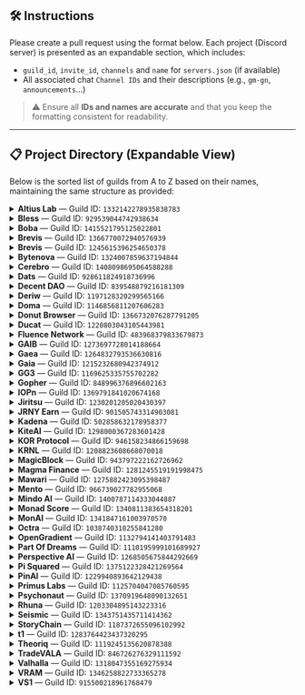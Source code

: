 ## 🛠️ Instructions

Please create a pull request using the format below. Each project (Discord server) is presented as an expandable section, which includes:

- `guild_id`, `invite_id`, `channels` and `name` for `servers.json` (if available)
- All associated chat `Channel IDs` and their descriptions (e.g., `gm-gn`, `announcements`...)

> ⚠️ Ensure all **IDs and names are accurate** and that you keep the formatting consistent for readability.

---

## 📋 Project Directory (Expandable View)

Below is the sorted list of guilds from A to Z based on their names, maintaining the same structure as provided:

<details>

<summary><strong>Altius Lab</strong> — Guild ID: <code>1332142278935838783</code></summary>

- **Invite ID**: `altiuslabs`
- **Channels**:
  - `1338161270763032621`: `general`
  - `1338161352316948582`: `gm`

</details>

<details>

<summary><strong>Bless</strong> — Guild ID: <code>929539044742938634</code></summary>

- **Invite ID**: _(none)_
- **Channels**:
  - `929539047716687945`: `general`
  - `1207768224570286202`: `bm-bn`
  - `1316413119266033704`: `!rank`

</details>

<details>

<summary><strong>Boba</strong> — Guild ID: <code>1415521795125022801</code></summary>

- **Invite ID**: `tradeonboba`
- **Channels**:
  - `1415521796081319979`: `general`
  - `1415521796081319978`: `gm`

</details>

<details>

<summary><strong>Brevis</strong> — Guild ID: <code>1366770072940576939</code></summary>

- **Invite ID**: `bMc3mNbZbR`
- **Channels**:
  - `1368120841312669703`: `general`
  - `1368122147477655552`: `gd1ck`

</details>

<details>

<summary><strong>Brevis</strong> — Guild ID: <code>1245615396254650378</code></summary>

- **Invite ID**: `QTRkjKdZ6A`
- **Channels**:
  - `1245615396254650381`: `general`
  - `1306263938463436813`: `gm-gn`

</details>

<details>

<summary><strong>Bytenova</strong> — Guild ID: <code>1324007859637194844</code></summary>

- **Invite ID**: `dnDNRrUGNm`
- **Channels**:
  - `1324007860140773478`: `general`

</details>

<details>

<summary><strong>Cerebro</strong> — Guild ID: <code>1408098695064588288</code></summary>

- **Invite ID**: `RN93k9UWbP`
- **Channels**:
  - `1408098696314355815`: `general`

</details>

<details>

<summary><strong>Dats</strong> — Guild ID: <code>928611824918736996</code></summary>

- **Invite ID**: _(none)_
- **Channels**:
  - `928611824918736999` — `general`
  - `1093090945693667388` — `gm-gn`

</details>

<details>

<summary><strong>Decent DAO</strong> — Guild ID: <code>839548879216181309</code></summary>

- **Invite ID**: _(none)_
- **Channels**:
  - `933817788877918238` — `general`
  - `1362155056064889052` — `shill`

</details>

<details>

<summary><strong>Deriw</strong> — Guild ID: <code>1197128320299565166</code></summary>

- **Invite ID**: `deriwfinance`
- **Channels**:
  - `1197128320299565169`: `general`
  - `1253576696301490198`: `gm`

</details>

<details>

<summary><strong>Doma</strong> — Guild ID: <code>1146856811207606283</code></summary>

- **Invite ID**: `doma`
- **Channels**:
  - `1147172686632583269`: `general`
  - `1377276310576959559`: `gm`

</details>

<details>

<summary><strong>Donut Browser</strong> — Guild ID: <code>1366732076287791205</code></summary>

- **Invite ID**: `ydxgrVnbwB`
- **Channels**:
  - `1366732078296862881`: `general`
  - `1366732078296862882`: `gm-gn`

</details>

<details>

<summary><strong>Ducat</strong> — Guild ID: <code>1220803043105443981</code></summary>

- **Invite ID**: `rNf4HKbWv6`
- **Channels**:
  - `1250872069487460534`: `general`
  - `1374381748523372574`: `gm-gn`

</details>

<details>

<summary><strong>Fluence Network</strong> — Guild ID: <code>483968379833679873</code></summary>

- **Invite ID**: `EFHYR6nZrD`
- **Channels**:
  - `483968379833679877`: `general`
  - `946007217407148062`: `gm`

</details>

<details>

<summary><strong>GAIB</strong> — Guild ID: <code>1273697728014188664</code></summary>

- **Invite ID**: _(none)_
- **Channels**:
  - `1273697728542675048`: `general`
  - `1273697728542675053`: `gaibm`

</details>

<details>

<summary><strong>Gaea</strong> — Guild ID: <code>1264832793536630816</code></summary>

- **Invite ID**: `aigaea`
- **Channels**:
  - `1265194052572414036`: `general`
  - `1281109757310275755`: `gm`
  - `1303533168825077843`: `!rank`

</details>

<details>

<summary><strong>Gaia</strong> — Guild ID: <code>1215232680942374912</code></summary>

- **Invite ID**: `gaianet-ai`
- **Channels**:
  - `1215253012939808810`: `general`
  - `1215253072499052624`: `!rank`
  - `1215256291165872128`: `gm-gn`

</details>

<details>

<summary><strong>GG3</strong> — Guild ID: <code>1169625335755702282</code></summary>

- **Invite ID**: `jNDnrFnR`
- **Channels**:
  - `1171509980545941595`: `general`
  - `1254799466750541844`: `brazil-chat`
  - `1358733185818820618`: `crypto-talk`
  - `1364641668648927325`: `newbie-chat`

</details>

<details>

<summary><strong>Gopher</strong> — Guild ID: <code>848996376896602163</code></summary>

- **Invite ID**: \`\`
- **Channels**:
  - `906256283068403732`: `general`
  - `955422634403844157`: `gm-gn`
  - `1217114388373311640`: `goai`

</details>

<details>

<summary><strong>IOPn</strong> — Guild ID: <code>1369791841020674168</code></summary>

- **Invite ID**: `iopn`
- **Channels**:
  - `1369794163851264020`: `general`

</details>

<details>

<summary><strong>Jiritsu</strong> — Guild ID: <code>1230201205020430397</code></summary>

- **Invite ID**: `ARA5PvyWU7`
- **Channels**:
  - `1230213097730347071`: `general`
  - `1260190285204557824`: `jm-jn`
  - `1264453281283969036`: `/rank`

</details>

<details>

<summary><strong>JRNY Earn</strong> — Guild ID: <code>901505743314903081</code></summary>

- **Invite ID**: `jnryclub`
- **Channels**:
  - `1359962921161199907`: `general`
  - `1369063388440957008`: `/rank`

</details>

<details>

<summary><strong>Kadena</strong> — Guild ID: <code>502858632178958377</code></summary>

- **Invite ID**: `NZcBb2aBQ6`
- **Channels**:
  - `502858632178958380`: `general`
  - `641021540393025651`: `Technical chat`
  - `1220399868452012125`: `ama`
  - `1336691531159048222`: `HR chat`
  - `1372148674683076658`: `gm-gn`

</details>

<details>

<summary><strong>KiteAI</strong> — Guild ID: <code>1298000367283601428</code></summary>

- **Invite ID**: _(none)_
- **Channels**:
  - `1298000367283601428`: `general`
  - `1301941112021188628`: `gkite`
  - `1337332808200224789`: `!rank`
  - `1361243582094250124`: `gg`

</details>

<details>

<summary><strong>KOR Protocol</strong> — Guild ID: <code>946158234866159698</code></summary>

- **Invite ID**: `KegQHYvMmw`
- **Channels**:
  - `959531869693681685`: `general`
  - `1260538908089913384`: `!rank`
  - `1260539361892630589`: `gm`
  - `1334585829435379722`: `king`

</details>

<details>

<summary><strong>KRNL</strong> — Guild ID: <code>1208823608668070018</code></summary>

- **Invite ID**: \`\`
- **Channels**:
  - `1208823608668070018`: `general`
  - `1274109329250717876`: `km-kn`
  - `1316513605746692286`: `!rank`

</details>

<details>

<summary><strong>MagicBlock</strong> — Guild ID: <code>943797222162726962</code></summary>

- **Invite ID**: _(none)_
- **Channels**:
  - `1094710494880866454`: `general`
  - `1021340411022819328`: `gmagic`

</details>

<details>

<summary><strong>Magma Finance</strong> — Guild ID: <code>1281245519191998475</code></summary>

- **Invite ID**: `gxT4N6TsnY`
- **Channels**:
  - `1281245521775951915`: `general`
  - `1281245521775951914`: `gm-gn`

</details>

<details>

<summary><strong>Mawari</strong> — Guild ID: <code>1275882423095398487</code></summary>

- **Invite ID**: `mawari`
- **Channels**:
  - `1275882423619551309`: `general`
  - `1275882423619551312`: `gm`
  - `1275882423619551310`: `!rank`
  - `1346177614674530406`: `off-topic`

</details>

<details>

<summary><strong>Mento</strong> — Guild ID: <code>966739027782955068</code></summary>

- **Invite ID**: `4H64dBNE`
- **Channels**:
  - `966739028256907368`: `general`
  - `1428444035550417039`: `gm-gn`

</details>

<details>

<summary><strong>Mindo AI</strong> — Guild ID: <code>1400787114333044887</code></summary>

- **Invite ID**: \`\`
- **Channels**:
  - `1400848157436280943`: `general`
  - `1400848194287439973`: `gm-gn`
  - `1410190513524441120`: `!rank`

</details>

<details>

<summary><strong>Monad Score</strong> — Guild ID: <code>1340811383654318201</code></summary>

- **Invite ID**: _(none)_
- **Channels**:
  - `1341725898680045599`: `general`
  - `1356628424504119366`: `gscore-gmonad`

</details>

<details>

<summary><strong>MonAI</strong> — Guild ID: <code>1341847161003970570</code></summary>

- **Invite ID**: _(none)_
- **Channels**:
  - `1341852911784820766`: `general`
  - `1341853232116273283`: `gm-gn`
  - `1341997045862502420`: `!rank`

</details>

<details>

<summary><strong>Octra</strong> — Guild ID: <code>1038740318255841280</code></summary>

- **Invite ID**: `octra`
- **Channels**:
  - `1038740318729818212`: `general`
  - `1286862060394778739`: `gm`

</details>

<details>

<summary><strong>OpenGradient</strong> — Guild ID: <code>1132794141403791483</code></summary>

- **Invite ID**: _(none)_
- **Channels**:
  - `1137965713143894137`: `general`
  - `1313064716821856278`: `!rank`
  - `1387834964745388052`: `gquant`

</details>

<details>

<summary><strong>Part Of Dreams</strong> — Guild ID: <code>1110195999101689927</code></summary>

- **Invite ID**: **None**
- **Channels**:
  - `1110195999638552730`: `general`
  - `1344752947963236422`: `!rank`
  - `1344753252255662151`: `gm`

</details>

<details>

<summary><strong>Perspective AI</strong> — Guild ID: <code>1268505675844292669</code></summary>

- **Invite ID**: `uk5KCRujuP`
- **Channels**:
  - `1275804539399831600`: `general`
  - `1360016346217320508`: `gm`
  - `1372869321558200340`: `!rank`

</details>

<details>

<summary><strong>Pi Squared</strong> — Guild ID: <code>1375122328421269564</code></summary>

- **Invite ID**: `NdBJBZMz4e`
- **Channels**:
  - `1375135533801406597`: `general`
  - `1409867858581917707`: `gm`

</details>

<details>

<summary><strong>PinAI</strong> — Guild ID: <code>1229940893642129438</code></summary>

- **Invite ID**: `pinai`
- **Channels**:
  - `1359998147065286776`: `general`
  - `1360124010762866829`: `gpin`
  - `1364620323219181829`: `halo`

</details>

<details>

<summary><strong>Primus Labs</strong> — Guild ID: <code>1125704047085760595</code></summary>

- **Invite ID**: **None**
- **Channels**:
  - `1282630694576717885`: `general`
  - `1257875620365471830`: `gm`

</details>

<details>

<summary><strong>Psychonaut</strong> — Guild ID: <code>1370919648090132651</code></summary>

- **Invite ID**: `PsyProtocol`
- **Channels**:
  - `1371373665215578132`: `general`

</details>

<details>

<summary><strong>Rhuna</strong> — Guild ID: <code>1203304895143223316</code></summary>

- **Invite ID**: `6BQsQC8p2u`
- **Channels**:
  - `1203304898695921686`: `general`
  - `1414216169287716875`: `gm`
  - `1423055283390775347`: `!rank`

</details>

<details>

<summary><strong>Seismic</strong> — Guild ID: <code>1343751435711414362</code></summary>

- **Invite ID**: `seismic`
- **Channels**:
  - `1343751437087150113`: `general`

</details>

<details>

<summary><strong>StoryChain</strong> — Guild ID: <code>1187372655096102992</code></summary>

- **Invite ID**: _(none)_
- **Channels**:
  - `1187372655607816345`: `general`
  - `1213247980849864744`: `gm-gn`

</details>

<details>

<summary><strong>t1</strong> — Guild ID: <code>1283764423437320295</code></summary>

- **Invite ID**: `qVEUA6jmGZ`
- **Channels**:
  - `1283764423974064159`: `general`
  - `1283788061661986919`: `gm`

</details>

<details>

<summary><strong>Theoriq</strong> — Guild ID: <code>1119245135620878388</code></summary>

- **Invite ID**: _(none)_
- **Channels**:
  - `1119245136224854079`: `general`
  - `1263530192886829056`: `gtm`
  - `1275499046210895984`: `!rank`

</details>

<details>

<summary><strong>TradeVALA</strong> — Guild ID: <code>846726276329111592</code></summary>

- **Invite ID**: _(none)_
- **Channels**:
  - `1276815179299946566` — `gm-gn`

</details>

<details>

<summary><strong>Valhalla</strong> — Guild ID: <code>1318047355169275934</code></summary>

- **Invite ID**: **None**
- **Channels**:
  - `1318036319779164191`: `general`
  - `1318047355169275934`: `gm`

</details>

<details>

<summary><strong>VRAM</strong> — Guild ID: <code>1346258822733365278</code></summary>

- **Invite ID**: `G3rvmPmztp`
- **Channels**:
  - `1346258823354126338`: `general`
  - `1347919432885866577`: `gvram`
  - `1358270169067032586`: `!rank`

</details>

<details>

<summary><strong>VS1</strong> — Guild ID: <code>915500218961768479</code></summary>

- **Invite ID**: _(none)_
- **Channels**:
  - `915500218961768483`: `main-chat`
  - `1328419797599387788`: `!rank`
  - `1336077489411194932`: `gm-gn`
  - `1336092237922177125`: `suggestion`

</details>
